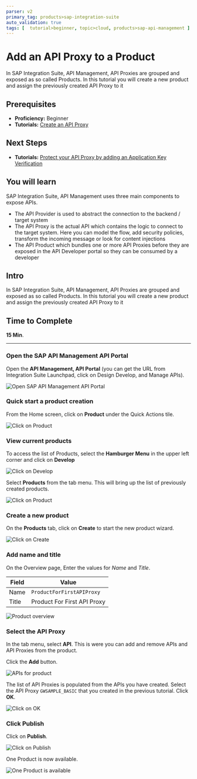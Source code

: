 ```yaml
---
parser: v2
primary_tag: products>sap-integration-suite
auto_validation: true
tags: [  tutorial>beginner, topic>cloud, products>sap-api-management ]
---
```

# Add an API Proxy to a Product
<!-- description --> In SAP Integration Suite, API Management, API Proxies are grouped and exposed as so called Products. In this tutorial you will create a new product and assign the previously created API Proxy to it

## Prerequisites  
- **Proficiency:** Beginner
- **Tutorials:** [Create an API Proxy](hcp-apim-create-api)

## Next Steps
- **Tutorials:** [Protect your API Proxy by adding an Application Key Verification](hcp-apim-verify-api)


## You will learn  
SAP Integration Suite, API Management uses three main components to expose APIs.
- The API Provider is used to abstract the connection to the backend / target system
- The API Proxy is the actual API which contains the logic to connect to the target system. Here you can model the flow, add security policies, transform the incoming message or look for content injections
- The API Product which bundles one or more API Proxies before they are exposed in the API Developer portal so they can be consumed by a developer

## Intro
In SAP Integration Suite, API Management, API Proxies are grouped and exposed as so called Products. In this tutorial you will create a new product and assign the previously created API Proxy to it
## Time to Complete
**15 Min**.

---


### Open the SAP API Management API Portal


Open the **API Management, API Portal** (you can get the URL from Integration Suite Launchpad, click on Design Develop, and Manage APIs).

![Open SAP API Management API Portal](01-access_api_portal_cf.png)


### Quick start a product creation


From the Home screen,  click on **Product** under the Quick Actions tile.

![Click on Product](02-create_product-cf.png)


### View current products


To access the list of Products, select the **Hamburger Menu** in the upper left corner and click on **Develop**

![Click on Develop](03-manage-cf.png)

Select **Products** from the tab menu. This will bring up the list of previously created products.

![Click on Product](04-manage-product-cf.png)


### Create a new product


On the **Products** tab, click on **Create** to start the new product wizard.

![Click on Create](05-ProductCreate-cf.png)


### Add name and title


On the Overview page, Enter the values for *Name* and *Title*.

**Field** | **Value**
---- | ----
Name |`ProductForFirstAPIProxy`
Title | Product For First API Proxy

![Product overview](05a-cf.png)


### Select the API Proxy


In the tab menu, select **API**. This is were you can add and remove APIs and API Proxies from the product.

Click the **Add** button.

![APIs for product](06-AddAPI-cf.png)

The list of API Proxies is populated from the APIs you have created. Select the API Proxy `GWSAMPLE_BASIC` that you created in the previous tutorial. Click **OK**.

![Click on OK](07-SelectAPI-OK-cf.png)



### Click Publish


Click on **Publish**.

![Click on Publish](08-Publish-cf.png)

One Product is now available.

![One Product is available](09-ProductPublished-cf.png)

